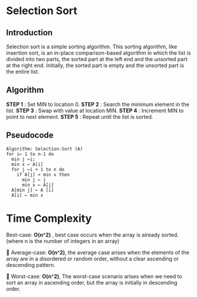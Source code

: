 # Selection Sort

## Introduction
Selection sort is a simple sorting algorithm. This sorting algorithm, like insertion sort, is an in-place comparison-based algorithm in which the list is divided into two parts, the sorted part at the left end and the unsorted part at the right end. Initially, the sorted part is empty and the unsorted part is the entire list.

## Algorithm
**STEP 1** : Set MIN to location 0.
**STEP 2** : Search the minimum element in the list.
**STEP 3** : Swap with value at location MIN.
**STEP 4** : Increment MIN to point to next element.
**STEP 5** : Repeat until the list is sorted.

## Pseudocode
```
Algorithm: Selection-Sort (A)
for i← 1 to n-1 do
  min j ←i;
  min x ← A[i]
  for j ←i + 1 to n do
    if A[j] < min x then
      min j ← j
      min x ← A[j]
  A[min j] ← A [i]
  A[i] ← min x
```
# Time Complexity

Best-case: **O(n^2)** , best case occurs when the array is already sorted. (where n is the number of integers in an array)

 Average-case: **O(n^2)**, the average case arises when the elements of the array are in a disordered or random order, without a clear ascending or descending pattern.

 Worst-case: **O(n^2)**, The worst-case scenario arises when we need to sort an array in ascending order, but the array is initially in descending order.
